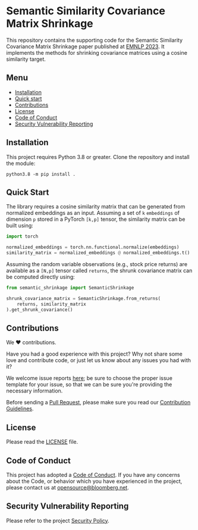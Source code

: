 # Semantic Similarity Covariance Matrix Shrinkage

This repository contains the supporting code for the Semantic Similarity Covariance Matrix Shrinkage paper published at [EMNLP 2023](https://2023.emnlp.org).
It implements the methods for shrinking covariance matrices using a cosine similarity target.

## Menu

- [Installation](#installation)
- [Quick start](#quick-start)
- [Contributions](#contributions)
- [License](#license)
- [Code of Conduct](#code-of-conduct)
- [Security Vulnerability Reporting](#security-vulnerability-reporting)


## Installation

This project requires Python 3.8 or greater. Clone the repository and install the module:
```
python3.8 -m pip install .
```

## Quick Start

The library requires a cosine similarity matrix that can be generated from normalized embeddings as an input. Assuming a set of `k` `embeddings` of dimension `p` stored in a PyTorch `[k,p]` tensor, the similarity matrix can be built using:

```python
import torch

normalized_embeddings = torch.nn.functional.normalize(embeddings)
similarity_matrix = normalized_embeddings @ normalized_embeddings.t()
```

Assuming the random variable observations (e.g., stock price returns) are available as a `[N,p]` tensor called `returns`, the shrunk covariance matrix can be computed directly using:
```python
from semantic_shrinkage import SemanticShrinkage

shrunk_covariance_matrix = SemanticShrinkage.from_returns(
    returns, similarity_matrix
).get_shrunk_covariance()
```

## Contributions

We :heart: contributions.

Have you had a good experience with this project? Why not share some love and contribute code, or just let us know about any issues you had with it?

We welcome issue reports [here](../../issues); be sure to choose the proper issue template for your issue, so that we can be sure you're providing the necessary information.

Before sending a [Pull Request](../../pulls), please make sure you read our
[Contribution Guidelines](https://github.com/bloomberg/.github/blob/master/CONTRIBUTING.md).

## License

Please read the [LICENSE](LICENSE) file.

## Code of Conduct

This project has adopted a [Code of Conduct](https://github.com/bloomberg/.github/blob/master/CODE_OF_CONDUCT.md).
If you have any concerns about the Code, or behavior which you have experienced in the project, please
contact us at opensource@bloomberg.net.

## Security Vulnerability Reporting

Please refer to the project [Security Policy](https://github.com/bloomberg/semantic-similarity-covariance-shrinkage/security/policy).
